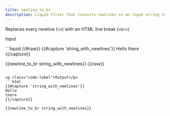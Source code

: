 ```yaml
---
title: newline_to_br
description: Liquid filter that converts newlines in an input string to HTML <br> tags.
---
```


Replaces every newline (`\n`) with an HTML line break (`<br>`).

<p class="code-label">Input</p>
```liquid
{{#raw}}
{{#capture 'string_with_newlines'}}
Hello
there
{{/capture}}

{{newline_to_br string_with_newlines}}
{{/raw}}
```

<p class="code-label">Output</p>
```html
{{#capture 'string_with_newlines'}}
Hello
there
{{/capture}}

{{newline_to_br string_with_newlines}}
```
